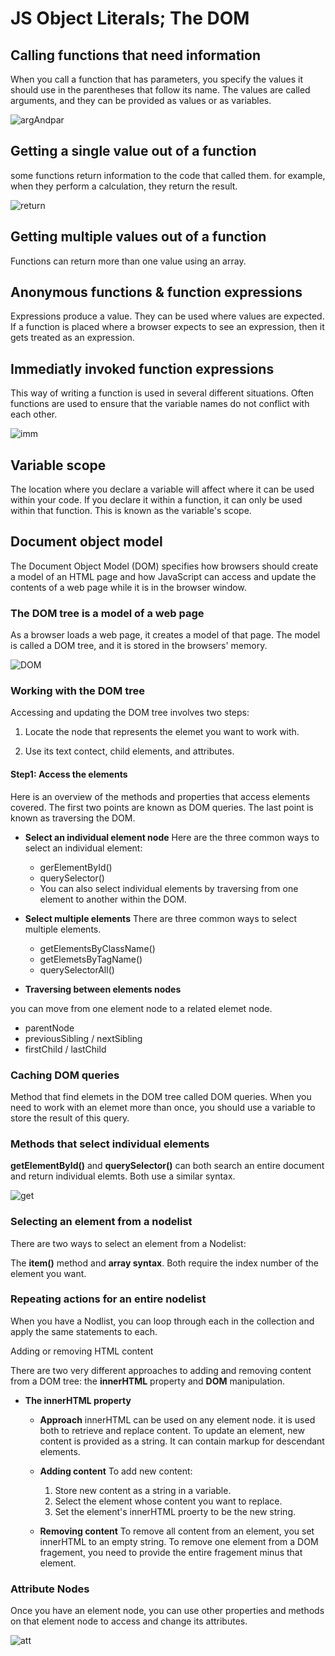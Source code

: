# JS Object Literals; The DOM

## Calling functions that need information

When you call a function that has parameters, you specify the values it should use in the parentheses that follow its name. The values are called arguments, and they can be provided as values or as variables.

![argAndpar](https://miro.medium.com/max/884/1*VREE2YzaGUUSBVhHTHo4HA.png)

## Getting a single value out of a function

some functions return information to the code that called them. for example, when they perform a calculation, they return the result.

![return](https://www.codeproject.com/KB/scripting/1130815/Function1-300x154.png)

## Getting multiple values out of a function

Functions can return more than one value using an array.

## Anonymous functions & function expressions

Expressions produce a value. They can be used where values are expected. If a function is placed where a browser expects to see an expression, then it gets treated as an expression.

## Immediatly invoked function expressions

This way of writing a function is used in several different situations. Often functions are used to ensure that the variable names do not conflict with each other.

![imm](https://i.ytimg.com/vi/BEOTKusSmo4/maxresdefault.jpg)

## Variable scope

The location where you declare a variable will affect where it can be used within your code. If you declare it within a function, it can only be used within that function. This is known as the variable's scope.

## Document object model

The Document Object Model (DOM) specifies how browsers should create a model of an HTML page and how JavaScript can access and update the contents of a web page while it is in the browser window.

### The DOM tree is a model of a web page

As a browser loads a web page, it creates a model of that page. The model is called a DOM tree, and it is stored in the browsers' memory.

![DOM](https://cf.ppt-online.org/files/slide/l/lG6hjyFR8carDYH7oVAtPW3exEOg0sSpQ1JKfm/slide-4.jpg)

### Working with the DOM tree

Accessing and updating the DOM tree involves two steps:

1. Locate the node that represents the elemet you want to work with.

2. Use its text contect, child elements, and attributes.

#### Step1: Access the elements

Here is an overview of the methods and properties that access elements covered. The first two points are known as DOM queries. The last point is known as traversing the DOM.

* **Select an individual element node**
Here are the three common ways to select an individual element:
  * gerElementById()
  * querySelector()
  * You can also select individual elements by traversing from one element to another within the DOM.

* **Select multiple elements**
There are three common ways to select multiple elements.

  * getElementsByClassName()
  * getElemetsByTagName()
  * querySelectorAll()

* **Traversing between elements nodes**

you can move from one element node to a related elemet node.

* parentNode
* previousSibling / nextSibling
* firstChild / lastChild

### Caching DOM queries

Method that find elemets in the DOM tree called DOM queries. When you need to work with an elemet more than once, you should use a variable to store the result of this query.

### Methods that select individual elements

**getElementById()** and **querySelector()** can both search an entire document and return individual elemts. Both use a similar syntax.

![get](https://csharpcorner-mindcrackerinc.netdna-ssl.com/UploadFile/mahakgupta/textbox-watermark-effect-in-javascript/Images/WaterMark3.gif)

### Selecting an element from a nodelist

There are two ways to select an element from a Nodelist:

The **item()** method and **array syntax**. Both require the index number of the element you want.

### Repeating actions for an entire nodelist

When you have a Nodlist, you can loop through each in the collection and apply the same statements to each.

Adding or removing HTML content

There are two very different approaches to adding and removing content from a DOM tree: the **innerHTML** property and **DOM** manipulation.

* **The innerHTML property**

  * **Approach**
  innerHTML can be used on any element node. it is used both to retrieve and replace content. To update an element, new content is provided as a string. It can contain markup for descendant elements.

  * **Adding content**
  To add new content:

    1. Store new content as a string in a variable.
    2. Select the element whose content you want to replace.
    3. Set the element's innerHTML proerty to be the new string.

  * **Removing content**
  To remove all content from an element, you set innerHTML to an empty string. To remove one element from a DOM fragement, you need to provide the entire fragement minus that element.

### Attribute Nodes

Once you have an element node, you can use other properties and methods on that element node to access and change its attributes.

![att](https://i.stack.imgur.com/V0s38.png)
